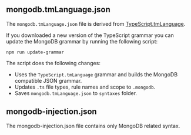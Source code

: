 ## mongodb.tmLanguage.json

The `mongodb.tmLanguage.json` file is derived from [TypeScript.tmLanguage](https://github.com/Microsoft/TypeScript-TmLanguage/blob/master/TypeScript.tmLanguage).

If you downloaded a new version of the TypeScript grammar you can update the MongoDB grammar by running the following script:

`npm run update-grammar`

The script does the following changes:

- Uses the `TypeScript.tmLanguage` grammar and builds the MongoDB compatible JSON grammar.
- Updates `.ts` file types, rule names and scope to `.mongodb`.
- Saves `mongodb.tmLanguage.json` to `syntaxes` folder.

## mongodb-injection.json

The mongodb-injection.json file contains only MongoDB related syntax.
